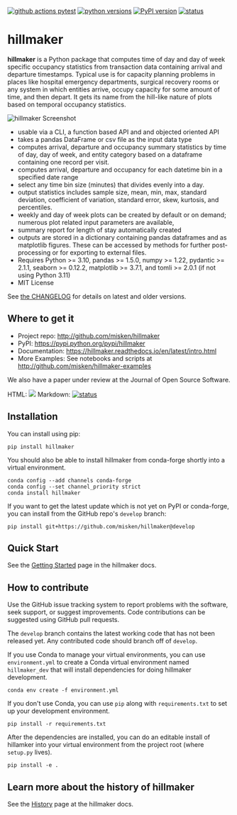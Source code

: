 <!-- [![github actions docs](https://github.com/misken/hillmaker/actions/workflows/documentation.yml/badge.svg)](https://hillmaker.readthedocs.io/en/latest/intro.html) -->
[![github actions pytest](https://github.com/misken/hillmaker/actions/workflows/develop-test.yml/badge.svg)](https://github.com/misken/hillmaker/actions)
[![python versions](https://img.shields.io/pypi/pyversions/hillmaker)](https://img.shields.io/pypi/pyversions/hillmaker)
[![PyPI version](https://badge.fury.io/py/hillmaker.svg)](https://pypi.org/project/hillmaker/)
[![status](https://joss.theoj.org/papers/cd579f0843aedb47cea2ddc6cd2be666/status.svg)](https://joss.theoj.org/papers/cd579f0843aedb47cea2ddc6cd2be666)
# hillmaker



**hillmaker** is a Python package that computes time of day and day of week specific
occupancy statistics from transaction data containing arrival and departure
timestamps. Typical use is for capacity planning problems in places like
hospital emergency departments, surgical recovery rooms or any system in which
entities arrive, occupy capacity for some amount of time, and then depart. It
gets its name from the hill-like nature of plots based on temporal occupancy
statistics.

![hillmaker Screenshot](docs/images/example1_occupancy_week.png "hillmaker screenshot")

- usable via a CLI, a function based API and and objected oriented API
- takes a pandas DataFrame or csv file as the input data type
- computes arrival, departure and occupancy summary statistics
  by time of day, day of week, and entity category based on a dataframe containing one
  record per visit.
- computes arrival, departure and occupancy for each datetime bin in a specified date range
- select any time bin size (minutes) that divides evenly into a day.
- output statistics includes sample size, mean, min, max, standard deviation,
  coefficient of variation, standard error, skew, kurtosis, and percentiles.
- weekly and day of week plots can be created by default or on demand; numerous plot related input parameters are available,
- summary report for length of stay automatically created
- outputs are stored in a dictionary containing pandas dataframes and as matplotlib figures. These can be accessed by methods for further post-processing or for exporting to external files.
- Requires Python >= 3.10, pandas >= 1.5.0, numpy >= 1.22, pydantic >= 2.1.1, seaborn >= 0.12.2, matplotlib >= 3.7.1, and tomli >= 2.0.1 (if not using Python 3.11)
- MIT License

See [the CHANGELOG](https://github.com/misken/hillmaker/blob/develop/CHANGELOG.md) for details on latest and older versions.

Where to get it
---------------

* Project repo: http://github.com/misken/hillmaker
* PyPI: https://pypi.python.org/pypi/hillmaker
* Documentation: https://hillmaker.readthedocs.io/en/latest/intro.html
* More Examples: See notebooks and scripts at http://github.com/misken/hillmaker-examples

We also have a paper under review at the Journal of Open Source Software.

HTML: <a href="https://joss.theoj.org/papers/cd579f0843aedb47cea2ddc6cd2be666"><img src="https://joss.theoj.org/papers/cd579f0843aedb47cea2ddc6cd2be666/status.svg"></a>
Markdown: [![status](https://joss.theoj.org/papers/cd579f0843aedb47cea2ddc6cd2be666/status.svg)](https://joss.theoj.org/papers/cd579f0843aedb47cea2ddc6cd2be666)



Installation
-------------

You can install using pip:

    pip install hillmaker
    
You should also be able to install hillmaker from conda-forge shortly into a virtual environment.

    conda config --add channels conda-forge
    conda config --set channel_priority strict
    conda install hillmaker 
    
If you want to get the latest update which is not yet on PyPI or conda-forge, you can install from the GitHub repo's `develop` branch:

    pip install git+https://github.com/misken/hillmaker@develop

Quick Start
-----------

See the [Getting Started](https://hillmaker.readthedocs.io/en/latest/getting_started.html) page in the hillmaker docs.

How to contribute
-----------------

Use the GitHub issue tracking system to report problems with the software, seek support, or suggest improvements. 
Code contributions can be suggested using GitHub pull requests. 

The `develop` branch contains the latest working code that has not been released yet. Any contributed code should
branch off of `develop`.

If you use Conda to manage your virtual environments, you can use `environment.yml` to create a Conda
virtual environment named `hillmaker_dev` that will install dependencies for doing hillmaker development.

    conda env create -f environment.yml

If you don't use Conda, you can use `pip` along with `requirements.txt` to set up your development environment.

    pip install -r requirements.txt
    
After the dependencies are installed, you can do an editable install of hillamker into your virtual environment from the project root (where `setup.py` lives).

    pip install -e .

Learn more about the history of hillmaker
-----------------------------------------

See the [History](https://hillmaker.readthedocs.io/en/latest/history.html) page at the hillmaker docs.
